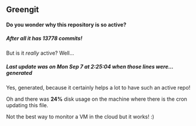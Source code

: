 ## Greengit

#### Do you wonder why this repository is so active?

##### After all it has 13778 commits!

But is it *really* active? Well...

##### Last update was on Mon Sep 7 at 2:25:04 when those lines were... generated

Yes, generated, because it certainly helps a lot to have such an active repo!

Oh and there was **24%** disk usage on the machine
where there is the cron updating this file.

Not the best way to monitor a VM in the cloud but it works! :)
